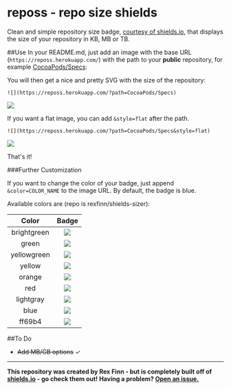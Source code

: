 reposs - repo size shields
=============
Clean and simple repository size badge, [courtesy of shields.io](https://github.com/badges/shields), that displays the size of your repository in KB, MB or TB.

##Use
In your README.md, just add an image with the base URL (`https://reposs.herokuapp.com/`) with the path to your **public** repository, for example [CocoaPods/Specs](https://github.com/CocoaPods/Specs):

You will then get a nice and pretty SVG with the size of the repository:

```
![](https://reposs.herokuapp.com/?path=CocoaPods/Specs)
```

![](https://reposs.herokuapp.com/?path=CocoaPods/Specs)

If you want a flat image, you can add `&style=flat` after the path.

```
![](https://reposs.herokuapp.com/?path=CocoaPods/Specs&style=flat)
```

![](https://reposs.herokuapp.com/?path=CocoaPods/Specs&style=flat)

That's it!

###Further Customization

If you want to change the color of your badge, just append `&color=COLOR_NAME` to the image URL.  By default, the badge is blue.

Available colors are (repo is rexfinn/shields-sizer):

| Color         | Badge                                                                           |
|:-------------:|:-------------------------------------------------------------------------------:|
| brightgreen   | ![](https://reposs.herokuapp.com/?path=rexfinn/reposs&color=brightgreen&style=flat) |
| green         | ![](https://reposs.herokuapp.com/?path=rexfinn/reposs&color=green&style=flat)       |
| yellowgreen   | ![](https://reposs.herokuapp.com/?path=rexfinn/reposs&color=yellowgreen&style=flat) |
| yellow        | ![](https://reposs.herokuapp.com/?path=rexfinn/reposs&color=yellow&style=flat)      |
| orange        | ![](https://reposs.herokuapp.com/?path=rexfinn/reposs&color=orange&style=flat)      |
| red           | ![](https://reposs.herokuapp.com/?path=rexfinn/reposs&color=red&style=flat)         |
| lightgray     | ![](https://reposs.herokuapp.com/?path=rexfinn/reposs&color=lightgray&style=flat)   |
| blue          | ![](https://reposs.herokuapp.com/?path=rexfinn/reposs&color=blue&style=flat)        |
| ff69b4        | ![](https://reposs.herokuapp.com/?path=rexfinn/reposs&color=ff69b4&style=flat)      |

##To Do
- ~~Add MB/GB options~~ &#x2713;


------

**This repository was created by Rex Finn - but is completely built off of [shields.io](https://github.com/badges/shields) - go check them out!  Having a problem?  [Open an issue.](https://github.com/rexfinn/reposs/issues)**
